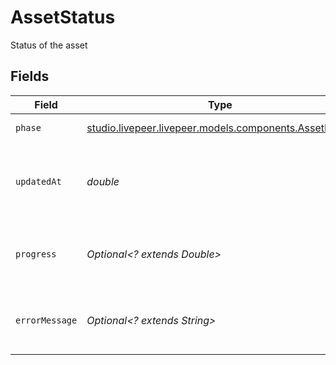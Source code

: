 # AssetStatus

Status of the asset


## Fields

| Field                                                                                          | Type                                                                                           | Required                                                                                       | Description                                                                                    | Example                                                                                        |
| ---------------------------------------------------------------------------------------------- | ---------------------------------------------------------------------------------------------- | ---------------------------------------------------------------------------------------------- | ---------------------------------------------------------------------------------------------- | ---------------------------------------------------------------------------------------------- |
| `phase`                                                                                        | [studio.livepeer.livepeer.models.components.AssetPhase](../../models/components/AssetPhase.md) | :heavy_check_mark:                                                                             | Phase of the asset                                                                             |                                                                                                |
| `updatedAt`                                                                                    | *double*                                                                                       | :heavy_check_mark:                                                                             | Timestamp (in milliseconds) at which the asset was last updated                                | 1587667174725                                                                                  |
| `progress`                                                                                     | *Optional<? extends Double>*                                                                   | :heavy_minus_sign:                                                                             | Current progress of the task creating this asset.                                              |                                                                                                |
| `errorMessage`                                                                                 | *Optional<? extends String>*                                                                   | :heavy_minus_sign:                                                                             | Error message if the asset creation failed.                                                    |                                                                                                |